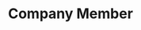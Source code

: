 ---
layout: company
name: Julia Kessler
title: Company Member
photo: /assets/images/Julia_Kessler.JPG
bio: Julia Kessler is an actor, stage combatant, text coach and designated copyeditor for Accidental Shakespeare. Favorite roles with Accidental Shakespeare have included Claire in Mamet’s Boston Marriage and Mrs. Juno in Shaw’s one-act Overruled. She has also worked with companies including The Gift, Eclipse, the Hypocrites, City Lit, and Chicago Dramatists. Julia is a graduate of the University of Kansas (Lawrence) and Ecole Jacques Lecoq (Paris).
---